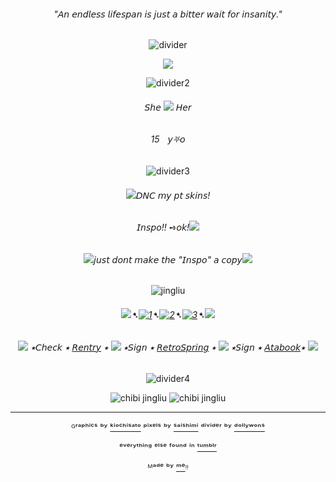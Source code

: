 <div align="center">
  
###### "𝘈𝘯 𝘦𝘯𝘥𝘭𝘦𝘴𝘴 𝘭𝘪𝘧𝘦𝘴𝘱𝘢𝘯 𝘪𝘴 𝘫𝘶𝘴𝘵 𝘢 𝘣𝘪𝘵𝘵𝘦𝘳 𝘸𝘢𝘪𝘵 𝘧𝘰𝘳 𝘪𝘯𝘴𝘢𝘯𝘪𝘵𝘺."
  
![divider](https://64.media.tumblr.com/007540aeff0032ee80e9a22d05a963be/11ccc40b46fe2198-e2/s2048x3072/daeea86bce373e3144622975824f5a679685b027.pnj)

<p align="center">
  <img src="https://64.media.tumblr.com/7ffd142b8717a21953c67a99a057c815/e37b7a45777b8284-cb/s1280x1920/1dd7e2506f013e6fd3a1d824d6f4698bd6497d03.gifv"/>
</p>



![divider2](https://64.media.tumblr.com/6f1e5d35be3f39c7b363130cf2bb615e/11ccc40b46fe2198-83/s640x960/eb67ec13e66760f1e2dd1358ca2ccaa4e2d79c30.pnj)



###### 𝘚𝘩𝘦 ![](https://64.media.tumblr.com/3f6b2648955479a5bd65088cce6507c8/c82d8a07614a5c27-6d/s75x75_c1/ed54e76bbe7102c134663475775023a92efc2708.gifv) 𝘏𝘦𝘳

###### <em>15</em>ㅤ𝘺⛧𝘰 


![divider3](https://64.media.tumblr.com/582963b9fbaed066768b9aab72bc7375/11ccc40b46fe2198-29/s400x600/564eadb1e5183fcd5fb042eb8ace019a88b352ff.pnj)

 

###### ![](https://64.media.tumblr.com/84a886b0df7b2953bd71d06c6e893338/c82d8a07614a5c27-bf/s75x75_c1/7a17a69c379d302f32024557a8c6d53d0d1ce237.gifv)𝘋𝘕𝘊 𝘮𝘺 𝘱𝘵 𝘴𝘬𝘪𝘯𝘴!

###### 𝘐𝘯𝘴𝘱𝘰!! ➺𝘰𝘬!![](https://64.media.tumblr.com/ed3c5c70000abbe86616c58936ee13b4/c82d8a07614a5c27-11/s75x75_c1/6fe96679986e9dd41a7f20e69b3f66e9a7d48f8a.gifv)

###### ![](https://64.media.tumblr.com/100dc7bfe1c43a1dc15052809551cc1a/c82d8a07614a5c27-f8/s75x75_c1/a8617a4edda1ff0ace0fdfbd7bd4f108672abda2.gifv)𝘫𝘶𝘴𝘵 𝘥𝘰𝘯𝘵 𝘮𝘢𝘬𝘦 𝘵𝘩𝘦 "𝘐𝘯𝘴𝘱𝘰" 𝘢 𝘤𝘰𝘱𝘺![](https://64.media.tumblr.com/3d3ffe46615e737e70d21cda374f8681/c82d8a07614a5c27-e9/s75x75_c1/629c7f491ea2b49e3fa0f1b1229fe185ba4be5eb.gifv)

![jingliu](https://64.media.tumblr.com/c753c6f00df711c0b7296002e493d390/e37b7a45777b8284-99/s100x200/36c70a6f8d07a3c2f049fd6c000c65b788cdf08e.gifv)


###### ![](https://64.media.tumblr.com/beb22bbda022014eddf5a6de427bec80/c82d8a07614a5c27-c7/s75x75_c1/364756248b5916de58219307cc97a8b4bb788825.gifv)➷[![1](https://64.media.tumblr.com/63da2be9792f54be1a7cc71e47818bd0/828870b2d99689c2-b1/s75x75_c1/72514a3f363f3701c3bb830c89ce5d3a555aa3cf.pnj)](https://rentry.co/linkrose)➷[![2](https://64.media.tumblr.com/e15cdc53fe9810a04873f876f09a57e9/828870b2d99689c2-db/s75x75_c1/703fb8a8389c30b88b84ce08b67049e8891c9c70.pnj)](https://rentry.co/Rose1kins)➷[![3](https://64.media.tumblr.com/022a22573d89c8013404b4fcb91ab53f/828870b2d99689c2-53/s75x75_c1/dfaa245137fc6a286a52aad01fdd3d65574bdda9.pnj)](https://rentry.co/byiInts)➷![](https://64.media.tumblr.com/beb22bbda022014eddf5a6de427bec80/c82d8a07614a5c27-c7/s75x75_c1/364756248b5916de58219307cc97a8b4bb788825.gifv)

###### ![](https://64.media.tumblr.com/faf1f3e6152f7cfab93252704f2f8a0f/c82d8a07614a5c27-1d/s75x75_c1/ce9ec6026e3333fca096b54d8a29521f7ff6daf2.gifv) ⭑𝘊𝘩𝘦𝘤𝘬 ⭑ [𝘙𝘦𝘯𝘵𝘳𝘺](https://rentry.co/FurinaTheFontaine) ⭑  ![](https://64.media.tumblr.com/eb5a7d3936ff14a60283b23854818539/c82d8a07614a5c27-02/s75x75_c1/f6222e10cb6b2d9cf5f7c013246476519f5e165f.gifv) ⭑𝘚𝘪𝘨𝘯 ⭑ [𝘙𝘦𝘵𝘳𝘰𝘚𝘱𝘳𝘪𝘯𝘨](https://retrospring.net/@FurinaTheFontain) ⭑  ![](https://64.media.tumblr.com/faf1f3e6152f7cfab93252704f2f8a0f/c82d8a07614a5c27-1d/s75x75_c1/ce9ec6026e3333fca096b54d8a29521f7ff6daf2.gifv) ⭑𝘚𝘪𝘨𝘯 ⭑ [𝘈𝘵𝘢𝘣𝘰𝘰𝘬](https://furinathefountain.atabook.org/)⭑ ![](https://64.media.tumblr.com/eb5a7d3936ff14a60283b23854818539/c82d8a07614a5c27-02/s75x75_c1/f6222e10cb6b2d9cf5f7c013246476519f5e165f.gifv)

![divider4](https://64.media.tumblr.com/582963b9fbaed066768b9aab72bc7375/11ccc40b46fe2198-29/s400x600/564eadb1e5183fcd5fb042eb8ace019a88b352ff.pnj)


![chibi jingliu](https://github.com/user-attachments/assets/695a35bd-12c7-437b-9820-4c9a540779ab) ![chibi jingliu](https://github.com/user-attachments/assets/3ccd2522-e1d0-4b3a-b668-6d4d16b4f4b4)


---
ᴳʳᵃᵖʰⁱᶜˢ ᵇʸ [ᵏⁱᵒᶜʰⁱˢᵃᵗᵒ](https://www.tumblr.com/kiochisato)  ᵖⁱˣᵉˡˢ ᵇʸ [ˢᵃⁱˢʰⁱᵐⁱ](https://www.tumblr.com/sirenreef) ᵈⁱᵛⁱᵈᵉʳ ᵇʸ [ᵈᵒˡˡʸʷᵒⁿˢ](https://www.tumblr.com/dollywons)

ᵉᵛᵉʳʸᵗʰⁱⁿᵍ ᵉˡˢᵉ ᶠᵒᵘⁿᵈ ⁱⁿ  [ᵗᵘᵐᵇˡʳ](https://www.tumblr.com)

ᴹᵃᵈᵉ ᵇʸ [ᵐᵉ](https://github.com/FurinaTheFountain)ᵎᵎ
